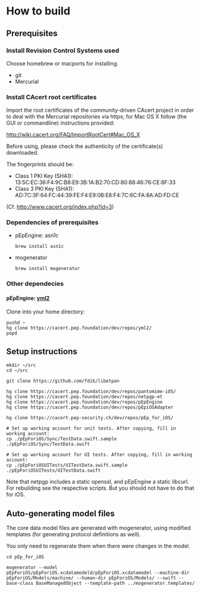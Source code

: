 # How to build

## Prerequisites

### Install Revision Control Systems used

Choose homebrew or macports for installing.

* git
* Mercurial

### Install CAcert root certificates

Import the root certificates of the community-driven CAcert project
in order to deal with the Mercurial repositories via https; for Mac
OS X follow (the GUI or commandline) instructions provided:

http://wiki.cacert.org/FAQ/ImportRootCert#Mac_OS_X

Before using, please check the authenticity of the certificate(s)
downloaded.

The fingerprints should be:

* Class 1 PKI Key (SHA1): 13:5C:EC:36:F4:9C:B8:E9:3B:1A:B2:70:CD:80:88:46:76:CE:8F:33 
* Class 3 PKI Key (SHA1): AD:7C:3F:64:FC:44:39:FE:F4:E9:0B:E8:F4:7C:6C:FA:8A:AD:FD:CE

(Cf. http://www.cacert.org/index.php?id=3)

### Dependencies of prerequisites

* pEpEngine: asn1c
  ```
  brew install asn1c
  ```
* mogenerator
  ```
  brew install mogenerator
  ```

### Other dependecies

#### pEpEngine: [yml2](https://fdik.org/yml/toolchain)

Clone into your home directory:

```
pushd ~
hg clone https://cacert.pep.foundation/dev/repos/yml2/
popd
```

## Setup instructions

```
mkdir ~/src
cd ~/src

git clone https://github.com/fdik/libetpan

hg clone https://cacert.pep.foundation/dev/repos/pantomime-iOS/
hg clone https://cacert.pep.foundation/dev/repos/netpgp-et
hg clone https://cacert.pep.foundation/dev/repos/pEpEngine
hg clone https://cacert.pep.foundation/dev/repos/pEpiOSAdapter

hg clone https://cacert.pep-security.ch/dev/repos/pEp_for_iOS/

# Set up working account for unit tests. After copying, fill in working account:
cp ./pEpForiOS/Sync/TestData.swift.sample ./pEpForiOS/Sync/TestData.swift

# Set up working account for UI tests. After copying, fill in working account:
cp ./pEpForiOSUITests/UITestData.swift.sample ./pEpForiOSUITests/UITestData.swift
```

Note that netpgp includes a static openssl, and pEpEngine a static libcurl. For
rebuilding see the respective scripts. But you should not have to do that for iOS.

## Auto-generating model files

The core data model files are generated with mogenerator, using modified templates
(for generating protocol definitions as well).

You only need to regenerate them when there were changes in the model.

```
cd pEp_for_iOS

mogenerator --model pEpForiOS/pEpForiOS.xcdatamodeld/pEpForiOS.xcdatamodel --machine-dir pEpForiOS/Models/machine/ --human-dir pEpForiOS/Models/ --swift --base-class BaseManagedObject --template-path ../mogenerator.templates/
```
